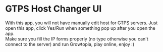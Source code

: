 # GTPS Host Changer UI
With this app, you will not have manually edit host for GTPS servers. Just open this app, click Yes/Run when something pop up after you open the app.<br>
Make sure you fill the IP forms properly (no type otherwise you can't connect to the server) and run Growtopia, play online, enjoy :)
